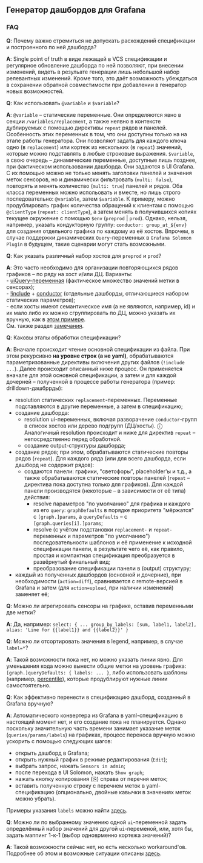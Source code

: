 ## Генератор дашбордов для Grafana

### FAQ

**Q**: Почему важно стремиться не допускать расхождений спецификации и построенного по ней дашборда?

**A**: Single point of truth в виде лежащей в VCS спецификации и регулярное обновление дашборда по ней позволяют,
       при внесении изменений, видеть в резульате генерации лишь небольшой набор релевантных изменений. Кроме того, это
       даёт возможность убеждаться в сохранении обратной совместимости при добавлении в генератор новых возможностей. 

**Q**: Как использовать `@variable` и `$variable`?

**A**: `@variable` – статические переменные. Они определяются явно в секции `/variables/replacement`, а также неявно
       в контексте дублируемых с помощью директивы `repeat` рядов и панелей. Особенность этих переменных в том,
       что они доступны только на на этапе работы генератора. Они позволяют задать для каждого ключа
       одно (в `replacement`) или кортеж из нескольких (в `repeat`) значений, которые можно подставлять в любые строковые выражения.
       `$variable`, в свою очередь – динамические переменные, доступные лишь позднее, при фактическом использовании
       дашборда. Они задаются в UI Grafana. С их помощью можно не только менять заголовки панелей и значения меток сенсоров,
       но и динамически фильтровать (`multi: false`), повторять и менять количество (`multi: true`) панелей и рядов.
       Оба класса переменных можно испольовать и вместе, но лишь строго последовательно: `@variable`, затем `$variable`.
       К примеру, можно продублировать график количества обращений к клиентам с помощью `@clientType` (`repeat: clientType`),
       а затем менять в получившихся копиях текущее окружение с помощью `$env` (`preprod` | `prod`).
       Однако, нельзя, например, указать кондукторную группу: `conductor: group_at_${env}` для создания
       отдельного графика по каждому из её хостов. Впрочем, в случае поддержки динамических `Query`-переменных
       в `Grafana Solomon Plugin` в будущем, такие сценарии могут стать возможными.  

**Q**: Как указать различный набор хостов для `preprod` и `prod`?

**A**: Это часто необходимо для организации повторяющихся рядов графиков – по ряду на хост и/или ДЦ. Варианты:  
       - [uiQuery-переменная](REFERENCE.md#ui-query-селекторы) (фактическое множество значений метки в сенсорах);  
       - [!include](REFERENCE.md#параметризованные-включения-вложенных-спецфикаций) +
         [conductor](REFERENCE.md#интеграция-с-conductor) (отдельные дашборды, отличающиеся набором статических параметров);  
       - если хосты имеют семантическое имя (а не являются, например, id) и их мало либо их можно сгруппировать по ДЦ, можно
         указать их вручную, как в [этом примере](REFERENCE.md#drilldown).  
       См. также раздел [замечания](REFERENCE.md#замечания).

**Q**: Каковы этапы обработки спецификации?

**A**: Вначале происходит чтение основной спецификации из файла. При этом рекурсивно **на уровне строк (а не yaml)**,
       обрабатываются параметризованные директивы включения других файлов (`!include ...`).
       Далее происходит описанный ниже процесс. Он применяется вначале для этой основной спецификации,
       а затем и для каждой дочерней – полученной в процессе работы генератора (пример: drilldown-дашбррды):
- resolution статических `replacement`-переменных. Переменные подставляются в другие переменные, а затем в спецификацию;
- создание дашборда:
  - resolution ui-переменных, включая разворачение `conductor`-групп в список хостов или дерево подгрупп (ДЦ/хосты).
    ⓘ Аналогичный resolution происходит и ниже для директив `repeat` – непосредственно перед обработкой.
  - создание output-структуры дашборда;
- создание рядов; при этом, обрабатываются статические повторы рядов (`repeat`).
  Для каждого ряда (или для всего дашборда, если дашборд не содержит рядов):
  - создаются панели: графики, "светофоры", placeholder'ы и т.д., а также обрабатываются статические повторы панелей
    (`repeat` – директива пока доступна только для графиков).
    Для каждой панели производятся (некоторые – в зависимости от её типа) действия:
    - resolve параметров "по умолчанию" для графика и каждого из его `query`:
      `graphDefaults` в порядке приоритета "мёржатся" с `[graph.]params`,
      а `queryDefaults` – с `[graph.queries[i].]params`;
    - resolve (с учётом подстановки `replacement-` и `repeat-`переменных и параметров "по умолчанию")
      последовательности шаблонов и её применение к исходной спецификации панели, в результате чего
      её, как правило, простая и компактная спецификация преобразуется в развёрнутый финальный вид;
    - преобразование спецификации панели в (output) структуру;
- каждый из полученных дашбордов (основной и дочерние), при необходимости (`action=diff`), сравнивается с remote-версией
  в Grafana и затем (для `action=upload`, при наличии изменений) заменяет её;

**Q**: Можно ли агрегировать сенсоры на графике, оставив переменными две метки?

**A**: Да, например: `select: { ... group_by_labels: [sum, label1, label2], alias: 'Line for {{label1}} and {{label2}}' }`

**Q**: Можно ли отсортировать значения в legend, например, в случае `label=*`?

**A**: Такой возможности пока нет, но можно указать линии явно. Для уменьшения кода можно
       вынести общие метки на уровень графика: `[graph.]queryDefaults: { labels: ... }`,
       либо использовать шаблоны (например,
       [percentile](https://a.yandex-team.ru/arc/trunk/arcadia/cloud/java/dashboard/src/main/java/yandex/cloud/dashboard/model/spec/panel/template/PercentileTemplate.java?rev=6516178#L29)),
       которые продублируют нужные линии самостоятельно.

**Q**: Как эффективно перенести в спецификацию дашборд, созданный в Grafana вручную?

**A**: Автоматического конвертера из Grafana в yaml-спецификацию в настоящий момент нет, и его создание пока не планируется.
       Однако поскольку значительную часть времени занимает указание меток (`queries/params/labels`) на графиках,
       процесс переноса вручную можно ускорить с помощью следующих шагов:
- открыть дашборд в Grafana;
- открыть нужный график в режиме редактирования (`Edit`);
- выбрать запрос, нажать `Sensors in admin`;
- после перехода в UI Solomon, нажать `Show graph`;
- нажать кнопку копирования (⎘) справа от перечня меток;
- вставить полученную строку с перечнем меток в yaml-спецификацию
  (опционально, двойные кавычки в значениях меток можно убрать).

Примеры указания `labels` можно найти [здесь](REFERENCE.md#параметры-запроса-в-графике).

**Q**: Можно ли по выбранному значению одной `ui`-переменной задать определённый набор значений для другой `ui`-переменой,
       или, хотя бы, задать маппинг 1-к-1 (выбор одноврменно кортежа значений)?

**A**: Такой возможности сейчас нет, но есть несколько workaround'ов.
       Подробнее об этом и возможные ситуации описаны [здесь](REFERENCE.md#замечания).
